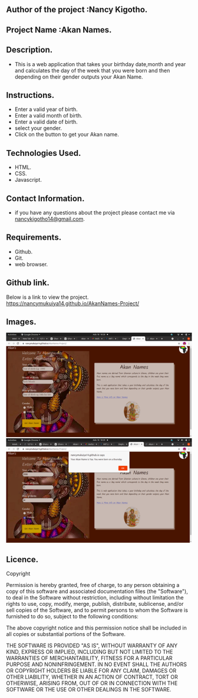 ## Author of the project :Nancy Kigotho.
## Project Name :Akan Names.
## Description.
*  This is a web application that takes your birthday date,month and year and calculates the day of the week that you were born and then depending on their gender outputs your Akan Name.
## Instructions.
* Enter a valid year of birth.
* Enter a valid month of birth.
* Enter a valid date of birth.
* select your gender.
* Click on the button to get your Akan name.
## Technologies Used.
* HTML.
* CSS.
* Javascript.
## Contact Information.
* if you have any questions about the project please contact me via nancykigotho14@gmail.com.
## Requirements.
* Github.
* Git.
* web browser.
## Github link.
Below is a link to view the project.
https://nancymukuiya14.github.io/AkanNames-Project/

## Images.
<img src="./Assets/readmepic.png">
<img src="./Assets/readmepic2.png">

## Licence.
Copyright <YEAR> <COPYRIGHT HOLDER>

Permission is hereby granted, free of charge, to any person obtaining a copy of this software and associated documentation files (the "Software"), to deal in the Software without restriction, including without limitation the rights to use, copy, modify, merge, publish, distribute, sublicense, and/or sell copies of the Software, and to permit persons to whom the Software is furnished to do so, subject to the following conditions:

The above copyright notice and this permission notice shall be included in all copies or substantial portions of the Software.

THE SOFTWARE IS PROVIDED "AS IS", WITHOUT WARRANTY OF ANY KIND, EXPRESS OR IMPLIED, INCLUDING BUT NOT LIMITED TO THE WARRANTIES OF MERCHANTABILITY, FITNESS FOR A PARTICULAR PURPOSE AND NONINFRINGEMENT. IN NO EVENT SHALL THE AUTHORS OR COPYRIGHT HOLDERS BE LIABLE FOR ANY CLAIM, DAMAGES OR OTHER LIABILITY, WHETHER IN AN ACTION OF CONTRACT, TORT OR OTHERWISE, ARISING FROM, OUT OF OR IN CONNECTION WITH THE SOFTWARE OR THE USE OR OTHER DEALINGS IN THE SOFTWARE.